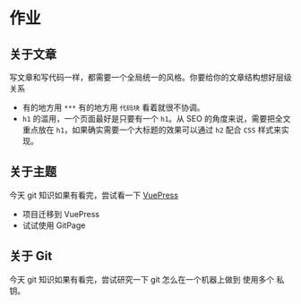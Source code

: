 # 作业

## 关于文章

写文章和写代码一样，都需要一个全局统一的风格。你要给你的文章结构想好层级关系

* 有的地方用  `***` 有的地方用 `代码块` 看着就很不协调。
* `h1` 的滥用，一个页面最好是只要有一个 `h1`。从 SEO 的角度来说，需要把全文重点放在 `h1`，如果确实需要一个大标题的效果可以通过 `h2` 配合 `CSS` 样式来实现。

## 关于主题

今天 git 知识如果有看完，尝试看一下 [VuePress](https://vuepress.vuejs.org/)

* 项目迁移到 VuePress
* 试试使用 GitPage

## 关于 Git

今天 git 知识如果有看完，尝试研究一下 git 怎么在一个机器上做到 使用多个 私钥。